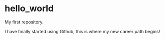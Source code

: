# hello_world
My first repository.

I have finally started using Github, this is where my new career path begins!
